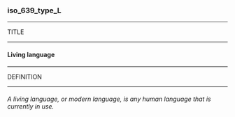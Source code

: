 ### iso_639_type_L



------
TITLE

------

#### Living language



------
DEFINITION

------

###### A living language, or modern language, is any human language that is currently in use.